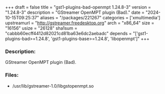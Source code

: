 +++
draft = false
title = "gst1-plugins-bad-openmpt 1.24.8-3"
version = "1.24.8-3"
description = "GStreamer OpenMPT plugin (Bad)."
date = "2024-10-15T09:25:37"
aliases = "/packages/221267"
categories = ['xmultimedia']
upstreamurl = "http://gstreamer.freedesktop.org"
arch = "x86_64"
size = "16156"
usize = "26128"
sha1sum = "cabbb60ecff4412d82021cd81ba63e6dc2aebadc"
depends = "['gst1-plugins-bad>=1.24.8', 'gst1-plugins-base>=1.24.8', 'libopenmpt']"
+++
### Description: 
GStreamer OpenMPT plugin (Bad).

### Files: 
* /usr/lib/gstreamer-1.0/libgstopenmpt.so
